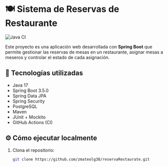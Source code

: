# 🍽️ Sistema de Reservas de Restaurante

![Java CI](https://github.com/zmateolg38/reservaRestaurate/actions/workflows/test.yml/badge.svg)

Este proyecto es una aplicación web desarrollada con **Spring Boot** que permite gestionar las reservas de mesas en un restaurante, asignar mesas a meseros y controlar el estado de cada asignación.

## 🚀 Tecnologías utilizadas

- Java 17
- Spring Boot 3.5.0
- Spring Data JPA
- Spring Security
- PostgreSQL
- Maven
- JUnit + Mockito
- GitHub Actions (CI)

## ⚙️ Cómo ejecutar localmente

1. Clona el repositorio:
   ```bash
   git clone https://github.com/zmateolg38/reservaRestaurate.git
